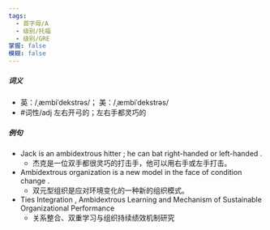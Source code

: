 ```yaml
---
tags:
  - 首字母/A
  - 级别/托福
  - 级别/GRE
掌握: false
模糊: false
---
```

##### 词义
- 英：/ˌæmbiˈdekstrəs/； 美：/ˌæmbiˈdekstrəs/
- #词性/adj  左右开弓的；左右手都灵巧的
##### 例句
- Jack is an ambidextrous hitter ; he can bat right-handed or left-handed .
	- 杰克是一位双手都很灵巧的打击手，他可以用右手或左手打击。
- Ambidextrous organization is a new model in the face of condition change .
	- 双元型组织是应对环境变化的一种新的组织模式。
- Ties Integration , Ambidextrous Learning and Mechanism of Sustainable Organizational Performance
	- 关系整合、双重学习与组织持续绩效机制研究
